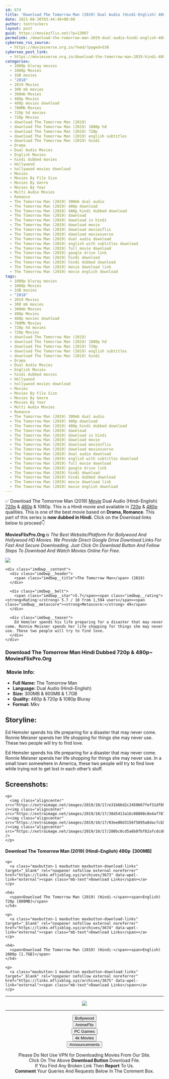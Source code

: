 ```yaml
---
id: 674
title: 'Download The Tomorrow Man (2019) Dual Audio (Hindi-English) 480p [300MB] || 720p [800MB] || 1080p [1.7GB]'
date: 2021-08-30T03:44:48+00:00
author: tentrockers
layout: post
guid: https://moviezflix.net/?p=13097
permalink: /download-the-tomorrow-man-2019-dual-audio-hindi-english-480p-300mb-720p-800mb-1080p-1-7gb/
cyberseo_rss_source:
  - https://moviesverse.org.in/feed/?paged=530
cyberseo_post_link:
  - https://moviesverse.org.in/download-the-tomorrow-man-2019-hindi-480p-720p-1080p/
categories:
  - 1080p bluray movies
  - 1080p Movies
  - 1GB movies
  - "2018"
  - 2019 Movies
  - 300 mb movies
  - 300mb Movies
  - 480p Movies
  - 480p movies download
  - 700Mb Movies
  - 720p hd movies
  - 720p Movies
  - download The Tomorrow Man (2019)
  - download The Tomorrow Man (2019) 1080p hd
  - download The Tomorrow Man (2019) 720p
  - download The Tomorrow Man (2019) english subtitles
  - download The Tomorrow Man (2019) hindi
  - Drama
  - Dual Audio Movies
  - English Movies
  - hindi dubbed movies
  - Hollywood
  - hollywood movies download
  - Movies
  - Movies By File Size
  - Movies By Genre
  - Movies By Year
  - Multi Audio Movies
  - Romance
  - The Tomorrow Man (2019) 300mb dual audio
  - The Tomorrow Man (2019) 480p download
  - The Tomorrow Man (2019) 480p hindi dubbed download
  - The Tomorrow Man (2019) download
  - The Tomorrow Man (2019) download in hindi
  - The Tomorrow Man (2019) download movie
  - The Tomorrow Man (2019) download moviesflix
  - The Tomorrow Man (2019) download moviesverse
  - The Tomorrow Man (2019) dual audio download
  - The Tomorrow Man (2019) english with subtitles download
  - The Tomorrow Man (2019) full movie download
  - The Tomorrow Man (2019) google drive link
  - The Tomorrow Man (2019) hindi download
  - The Tomorrow Man (2019) hindi dubbed download
  - The Tomorrow Man (2019) movie download link
  - The Tomorrow Man (2019) movie english download
tags:
  - 1080p bluray movies
  - 1080p Movies
  - 1GB movies
  - "2018"
  - 2019 Movies
  - 300 mb movies
  - 300mb Movies
  - 480p Movies
  - 480p movies download
  - 700Mb Movies
  - 720p hd movies
  - 720p Movies
  - download The Tomorrow Man (2019)
  - download The Tomorrow Man (2019) 1080p hd
  - download The Tomorrow Man (2019) 720p
  - download The Tomorrow Man (2019) english subtitles
  - download The Tomorrow Man (2019) hindi
  - Drama
  - Dual Audio Movies
  - English Movies
  - hindi dubbed movies
  - Hollywood
  - hollywood movies download
  - Movies
  - Movies By File Size
  - Movies By Genre
  - Movies By Year
  - Multi Audio Movies
  - Romance
  - The Tomorrow Man (2019) 300mb dual audio
  - The Tomorrow Man (2019) 480p download
  - The Tomorrow Man (2019) 480p hindi dubbed download
  - The Tomorrow Man (2019) download
  - The Tomorrow Man (2019) download in hindi
  - The Tomorrow Man (2019) download movie
  - The Tomorrow Man (2019) download moviesflix
  - The Tomorrow Man (2019) download moviesverse
  - The Tomorrow Man (2019) dual audio download
  - The Tomorrow Man (2019) english with subtitles download
  - The Tomorrow Man (2019) full movie download
  - The Tomorrow Man (2019) google drive link
  - The Tomorrow Man (2019) hindi download
  - The Tomorrow Man (2019) hindi dubbed download
  - The Tomorrow Man (2019) movie download link
  - The Tomorrow Man (2019) movie english download
---
```

<div class="thecontent clearfix">
  <p>
    ✅ Download The Tomorrow Man (2019) <a href="https://moviesverse.org.in/category/movies/" data-wpel-link="internal">Movie</a> Dual Audio (Hindi-English) <a href="https://moviesverse.org.in/720p-movies/" data-wpel-link="internal">720p</a>&nbsp;&&nbsp;<a href="https://moviesverse.org.in/480p-movies/" data-wpel-link="internal">480p</a> & 1080p. This is a Hindi movie and available in <a href="https://moviesverse.org.in/720p-movies/" data-wpel-link="internal">720p</a>&nbsp;&&nbsp;<a href="https://moviesverse.org.in/480p-movies/" data-wpel-link="internal">480p</a> qualities. This is one of the best movie based on <strong>Drama, Romance</strong>. This part of this series is <strong>now dubbed in <span>Hindi.&nbsp;</span></strong><span>Click on the Download links below to proceed👇</span>
  </p>
  
  <p>
    <strong><span>MoviesFlixPro.Org&nbsp;</span></strong><em>is The Best Website/Platform For Bollywood And Hollywood HD Movies. We Provide Direct Google Drive Download Links For Fast And Secure Downloading. Just Click On Download Button And Follow Steps To&nbsp;Download And Watch Movies Online For Free.</em>
  </p>
  
  <div class="imdbwp imdbwp--movie dark">
    <div class="imdbwp__thumb">
      <a class="imdbwp__link" target="_blank" title="The Tomorrow Man" href="https://www.imdb.com/title/tt8769848/" rel="nofollow external noopener noreferrer" data-wpel-link="external"><img class="imdbwp__img" src="https://m.media-amazon.com/images/M/MV5BZWQwOGRmZDEtNjRmNC00ZWY2LTg0MmItZGQ2YjU0MmYyODQzXkEyXkFqcGdeQXVyNDY2MjcyOTQ@._V1_SX300.jpg" /></a>
    </div>
    
    <div class="imdbwp__content">
      <div class="imdbwp__header">
        <span class="imdbwp__title">The Tomorrow Man</span> (2019)
      </div>
      
      <div class="imdbwp__belt">
        <span class="imdbwp__star">5.7</span><span class="imdbwp__rating"><strong>Rating:</strong> 5.7 / 10 from 1,594 users</span><span class="imdbwp__metascore"><strong>Metascore:</strong> 49</span>
      </div>
      
      <div class="imdbwp__teaser">
        Ed Hemsler spends his life preparing for a disaster that may never come. Ronnie Meisner spends her life shopping for things she may never use. These two people will try to find love.
      </div>
    </div>
  </div>
  
  <h3>
    <span>Download The Tomorrow Man Hindi Dubbed 720p & 480p~ MoviesFlixPro.Org</span>
  </h3>
  
  <h3>
    <span>&nbsp;Movie Info:&nbsp;</span>
  </h3>
  
  <ul>
    <li>
      <strong>Full Name: </strong>The Tomorrow Man
    </li>
    <li>
      <strong>Language:</strong> Dual Audio (Hindi-English)
    </li>
    <li>
      <strong>Size:</strong> 300MB & 800MB & 1.7GB
    </li>
    <li>
      <strong>Quality:</strong> 480p & 720p & 1080p Bluray
    </li>
    <li>
      <strong>Format:</strong>&nbsp;Mkv
    </li>
  </ul>
  
  <h2>
    <span>Storyline:</span>
  </h2>
  
  <p>
    Ed Hemsler spends his life preparing for a disaster that may never come. Ronnie Meisner spends her life shopping for things she may never use. These two people will try to find love.
  </p>
  
  <div>
    Ed Hemsler spends his life preparing for a disaster that may never come. Ronnie Meisner spends her life shopping for things she may never use. In a small town somewhere in America, these two people will try to find love while trying not to get lost in each other’s stuff.
  </div>
  
  <div class="summary_text">
    <h2>
      <span>Screenshots:</span>
    </h2>
    
    <p>
      <img class="aligncenter" src="https://extraimage.net/images/2019/10/17/e31b66d2c2450667fef31df89b0fa34a.jpg" /><img class="aligncenter" src="https://extraimage.net/images/2019/10/17/38d5413a16c08808c8e4af78799586df.jpg" /><img class="aligncenter" src="https://extraimage.net/images/2019/10/17/03ee80d3156f5895a8dacfcb50d8c710.jpg" /><img class="aligncenter" src="https://extraimage.net/images/2019/10/17/280bc0cd5a6b8fbf82afcdcd8fa28133.jpg" />
    </p>
  </div>
  
  <div class="inline canwrap">
    <h4>
      <span>Download The Tomorrow Man (2019) (Hindi-English) </span><span>480p&nbsp; [300MB]</span>
    </h4>
    
    <p>
      <a class="maxbutton-1 maxbutton maxbutton-download-links" target="_blank" rel="noopener nofollow external noreferrer" href="https://links.mflixblog.xyz/archives/3673" data-wpel-link="external"><span class="mb-text">Download Links</span></a>
    </p>
    
    <h4>
      <span>Download The Tomorrow Man (2019) (Hindi-</span><span>English) 720p [800MB]</span>
    </h4>
    
    <p>
      <a class="maxbutton-1 maxbutton maxbutton-download-links" target="_blank" rel="noopener nofollow external noreferrer" href="https://links.mflixblog.xyz/archives/3674" data-wpel-link="external"><span class="mb-text">Download Links</span></a>
    </p>
    
    <h4>
      <span>Download The Tomorrow Man (2019) (Hindi-</span><span>English) 1080p [1.7GB]</span>
    </h4>
    
    <p>
      <a class="maxbutton-1 maxbutton maxbutton-download-links" target="_blank" rel="noopener nofollow external noreferrer" href="https://links.mflixblog.xyz/archives/3675" data-wpel-link="external"><span class="mb-text">Download Links</span></a>
    </p>
  </div>
</div>

<center>
  </p> 
  
  <hr />
  
  <p>
    <a href="http://gdrivepro.xyz/join.php" data-wpel-link="external" target="_blank" rel="nofollow external noopener noreferrer"><img src="https://i.imgur.com/FhMdWdW.png" /></a>
  </p>
  
  <hr />
  
  <p>
    <a href="https://dogemovies.xyz" target="_blank" data-wpel-link="external" rel="nofollow external noopener noreferrer"><button class="button button5">Bollywood</button></a><br /> <a href="https://animeflix.in" target="_blank" data-wpel-link="external" rel="nofollow external noopener noreferrer"><button class="button button5">AnimeFlix</button></a><br /> <a href="https://gamesflix.net/" target="_blank" data-wpel-link="external" rel="nofollow external noopener noreferrer"><button class="button button5">PC Games</button></a><br /> <a href="https://uhdmovies.in" target="_blank" data-wpel-link="external" rel="nofollow external noopener noreferrer"><button class="button button5">4k Movies</button></a><br /> <a href="https://moviesverse.org.in/announcements/" target="_blank" data-wpel-link="internal" rel="noopener"><button class="button button5">Announcements</button></a>
  </p>
  
  <div class="alert alert-danger">
    Please Do Not Use VPN for Downloading Movies From Our Site.
  </div>
  
  <div class="alert alert-success">
    Click On The Above <strong>Download Button</strong> Download File.
  </div>
  
  <div class="alert alert-warning">
    If You Find Any Broken Link Then <strong>Report</strong> To Us.
  </div>
  
  <div class="alert alert-info">
    <strong>Comment</strong> Your Queries And Requests Below In The Comment Box.
  </div>
  
  <p>
    </center>
  </p>